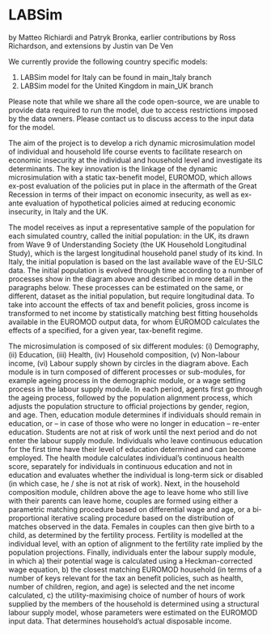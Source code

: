 # LABSim
by Matteo Richiardi and Patryk Bronka, earlier contributions by Ross Richardson, and extensions by Justin van De Ven

We currently provide the following country specific models:
  1. LABSim model for Italy can be found in main_Italy branch
  2. LABSim model for the United Kingdom in main_UK branch

Please note that while we share all the code open-source, we are unable to provide data required to run the model, due to access restrictions imposed by the data owners. Please contact us to discuss access to the input data for the model. 

The aim of the project is to develop a rich dynamic microsimulation model of individual and household life course events to facilitate research on economic insecurity at the individual and household level and investigate its determinants. The key innovation is the linkage of the dynamic microsimulation with a static tax-benefit model, EUROMOD, which allows ex-post evaluation of the policies put in place in the aftermath of the Great Recession in terms of their impact on economic insecurity, as well as ex-ante evaluation of hypothetical policies aimed at reducing economic insecurity, in Italy and the UK.

The model receives as input a representative sample of the population for each simulated country, called the initial population: in the UK, its drawn from Wave 9 of Understanding Society (the UK Household Longitudinal Study), which is the largest longitudinal household panel study of its kind. In Italy, the initial population is based on the last available wave of the EU-SILC data. The initial population is evolved through time according to a number of processes show in the diagram above and described in more detail in the paragraphs below. These processes can be estimated on the same, or different, dataset as the initial population, but require longitudinal data. To take into account the effects of tax and benefit policies, gross income is transformed to net income by statistically matching best fitting households available in the EUROMOD output data, for whom EUROMOD calculates the effects of a specified, for a given year, tax-benefit regime.

The microsimulation is composed of six different modules: (i) Demography, (ii) Education, (iii) Health, (iv) Household composition, (v) Non-labour income, (vi) Labour supply shown by circles in the diagram above. Each module is in turn composed of different processes or sub-modules, for example ageing process in the demographic module, or a wage setting process in the labour supply module. In each period, agents first go through the ageing process, followed by the population alignment process, which adjusts the population structure to official projections by gender, region, and age. Then, education module determines if individuals should remain in education, or – in case of those who were no longer in education – re-enter education. Students are not at risk of work until the next period and do not enter the labour supply module. Individuals who leave continuous education for the first time have their level of education determined and can become employed. The health module calculates individual’s continuous health score, separately for individuals in continuous education and not in education and evaluates whether the individual is long-term sick or disabled (in which case, he / she is not at risk of work). Next, in the household composition module, children above the age to leave home who still live with their parents can leave home, couples are formed using either a parametric matching procedure based on differential wage and age, or a bi-proportional iterative scaling procedure based on the distribution of matches observed in the data. Females in couples can then give birth to a child, as determined by the fertility process. Fertility is modelled at the individual level, with an option of alignment to the fertility rate implied by the population projections. Finally, individuals enter the labour supply module, in which a) their potential wage is calculated using a Heckman-corrected wage equation, b) the closest matching EUROMOD household (in terms of a number of keys relevant for the tax an benefit policies, such as health, number of children, region, and age) is selected and the net income calculated, c) the utility-maximising choice of number of hours of work supplied by the members of the household is determined using a structural labour supply model, whose parameters were estimated on the EUROMOD input data. That determines household’s actual disposable income.
